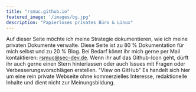 ```yaml
---
title: "rsmuc.github.io"
featured_image: '/images/bg.jpg'
description: "Papierloses privates Büro & Linux"
---
```


Auf dieser Seite möchte ich meine Strategie dokumentieren, wie ich meine privaten Dokumente verwalte. Diese Seite ist zu 80 % Dokumentation für mich selbst und zu 20 % Blog. Bei Bedarf könnt ihr mich gerne per Mail kontaktieren: <rsmuc@sec-dev.de>. Wenn ihr auf das Github-Icon geht, dürft ihr auch gerne einen Stern hinterlassen oder auch Issues mit Fragen oder Verbesserungsvorschlägen erstellen.
"View on GitHub"
Es handelt sich hier um eine rein private Webseite ohne kommerzielles Interesse, redaktionelle Inhalte und dient nicht zur Meinungsbildung.
